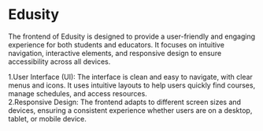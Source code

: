 # Edusity
The frontend of Edusity is designed to provide a user-friendly and engaging experience for both students and educators. It focuses on intuitive navigation, interactive elements, and responsive design to ensure accessibility across all devices.

1.User Interface (UI): The interface is clean and easy to navigate, with clear menus and icons. It uses intuitive layouts to help users quickly find courses, manage schedules, and access resources.<br>
2.Responsive Design: The frontend adapts to different screen sizes and devices, ensuring a consistent experience whether users are on a desktop, tablet, or mobile device.
